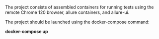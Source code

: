 The project consists of assembled containers 
for running tests using the remote Chrome 120 
browser, allure containers, and allure-ui. 

The project should be launched using the docker-compose command:

**docker-compose up**


